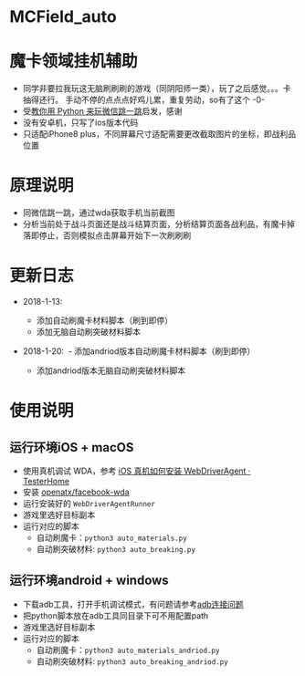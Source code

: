# MCField_auto

# 魔卡领域挂机辅助
- 同学非要拉我玩这无脑刷刷刷的游戏（同阴阳师一类），玩了之后感觉。。。卡抽得还行。 手动不停的点点点好鸡儿累，重复劳动，so有了这个 -0-
- 受[教你用 Python 来玩微信跳一跳](https://github.com/xppppd/wechat_jump_game)启发，感谢
- 没有安卓机，只写了ios版本代码
- 只适配iPhone8 plus，不同屏幕尺寸适配需要更改截取图片的坐标，即战利品位置

# 原理说明
- 同微信跳一跳，通过wda获取手机当前截图
- 分析当前处于战斗页面还是战斗结算页面，分析结算页面各战利品，有魔卡掉落即停止，否则模拟点击屏幕开始下一次刷刷刷

# 更新日志

- 2018-1-13:
  - 添加自动刷魔卡材料脚本（刷到即停）
  - 添加无脑自动刷突破材料脚本

- 2018-1-20:
  - 添加andriod版本自动刷魔卡材料脚本（刷到即停）
  - 添加andriod版本无脑自动刷突破材料脚本
  
# 使用说明
## 运行环境iOS + macOS
- 使用真机调试 WDA，参考 [iOS 真机如何安装 WebDriverAgent · TesterHome](https://testerhome.com/topics/7220)
- 安装 [openatx/facebook-wda](https://github.com/openatx/facebook-wda)
- 运行安装好的 `WebDriverAgentRunner`
- 游戏里选好目标副本
- 运行对应的脚本
  - 自动刷魔卡：`python3 auto_materials.py`
  - 自动刷突破材料: `python3 auto_breaking.py`

## 运行环境android + windows
- 下载adb工具，打开手机调试模式，有问题请参考[adb连接问题](https://www.cnblogs.com/sanshuimiao/p/7809946.html)
- 把python脚本放在adb工具同目录下可不用配置path
- 游戏里选好目标副本
- 运行对应的脚本
  - 自动刷魔卡：`python3 auto_materials_andriod.py`
  - 自动刷突破材料: `python3 auto_breaking_andriod.py`
  
